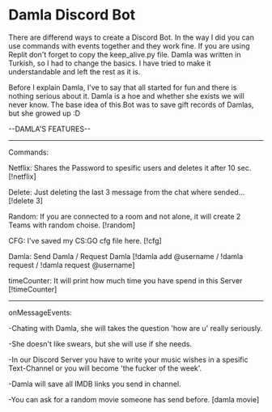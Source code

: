 # Damla Discord Bot

There are differend ways to create a Discord Bot. In the way I did you can use commands with events together and they work fine. If you are using Replit don't forget to copy the keep_alive.py file. Damla was written in Turkish, so I had to change the basics. I have tried to make it understandable and left the rest as it is.

Before I explain Damla, I've to say that all started for fun and there is nothing serious about it. Damla is a hoe and whether she exists we will never know. The base idea of this Bot was to save gift records of Damlas, but she growed up :D

--DAMLA'S FEATURES--
_____________________

Commands:

  Netflix: Shares the Password to spesific users and deletes it after 10 sec.
  [!netflix]
  
  Delete: Just deleting the last 3 message from the chat where sended...
  [!delete 3]
  
  Random: If you are connected to a room and not alone, it will create 2 Teams with random choise.
  [!random]
 
  CFG: I've saved my CS:GO cfg file here.
  [!cfg]
  
  Damla: Send Damla / Request Damla
  [!damla add @username / !damla request / !damla request @username]

  timeCounter: It will print how much time you have spend in this Server
  [!timeCounter]
  
_____________________

onMessageEvents:

  -Chating with Damla, she will takes the question 'how are u' really seriously.
  
  -She doesn't like swears, but she will use if she needs.
  
  -In our Discord Server you have to write your music wishes in a spesific Text-Channel or you will become 'the fucker of the week'. 
  
  -Damla will save all IMDB links you send in channel.
  
  -You can ask  for a random movie someone has send before.
  [damla movie]
